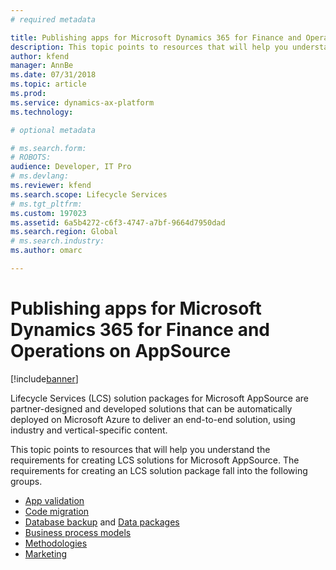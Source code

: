 ```yaml
---
# required metadata

title: Publishing apps for Microsoft Dynamics 365 for Finance and Operations on AppSource
description: This topic points to resources that will help you understand the requirements for creating solutions for Microsoft Dynamics 365 for Finance and Operations.
author: kfend
manager: AnnBe
ms.date: 07/31/2018
ms.topic: article
ms.prod: 
ms.service: dynamics-ax-platform
ms.technology: 

# optional metadata

# ms.search.form: 
# ROBOTS: 
audience: Developer, IT Pro
# ms.devlang: 
ms.reviewer: kfend
ms.search.scope: Lifecycle Services
# ms.tgt_pltfrm: 
ms.custom: 197023
ms.assetid: 6a5b4272-c6f3-4747-a7bf-9664d7950dad
ms.search.region: Global
# ms.search.industry: 
ms.author: omarc

---
```


# Publishing apps for Microsoft Dynamics 365 for Finance and Operations on AppSource

[!include[banner](../includes/banner.md)]

Lifecycle Services (LCS) solution packages for Microsoft AppSource are partner-designed and developed solutions that can be automatically deployed on Microsoft Azure to deliver an end-to-end solution, using industry and vertical-specific content.

This topic points to resources that will help you understand the requirements for creating LCS solutions for Microsoft AppSource. The requirements for creating an LCS solution package fall into the following groups.

-   [App validation](app-validation-lcs-solutions.md)
-   [Code migration](code-migration-lcs-solutions.md)
-   [Database backup](database-backup-lcs-solutions.md) and [Data packages](process-data-packages-lcs-solutions.md)
-   [Business process models](business-process-modeler-libraries-lcs-solutions.md)
-   [Methodologies](methodologies-lcs-solutions.md)
-   [Marketing](marketing-content-lcs-solutions.md)
